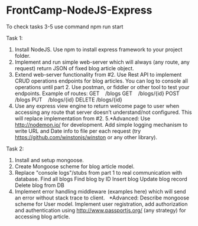 # FrontCamp-NodeJS-Express

To check tasks 3-5 use command npm run start

Task 1:
1. Install NodeJS. Use npm to install express framework to your project folder.
2. Implement and run simple web-server which will always (any route, any request) return JSON of fixed blog article object.
3. Extend web-server functionality from #2. Use Rest API to implement CRUD operations endpoints for blog articles. You can log to console all operations until part 2. Use postman, or fiddler or other tool to test your endpoints.
Example of routes:
GET    /blogs
GET    /blogs/{id}
POST   /blogs
PUT    /blogs/{id}
DELETE /blogs/{id}
4. Use any express view engine to return welcome page to user when accessing any route that server doesn’t understand/not configured. This will replace implementation from #2.
5.*Advanced:
Use http://nodemon.io/ for development.
Add simple logging mechanism to write URL and Date info to file per each request (try https://github.com/winstonjs/winston or any other library).

Task 2:
1. Install and setup mongoose.
2. Create Mongoose scheme for blog article model.
3. Replace "console logs"/stubs from part 1 to real communication with database.
Find all blogs
Find blog by ID
Insert blog
Update blog record
Delete blog from DB
4. Implement error handling middleware (examples here) which will send an error without stack trace to client.
 
*Advanced:
Describe mongoose scheme for User model. Implement user registration, add authorization and authentication using http://www.passportjs.org/ (any strategy) for accessing blog article.

